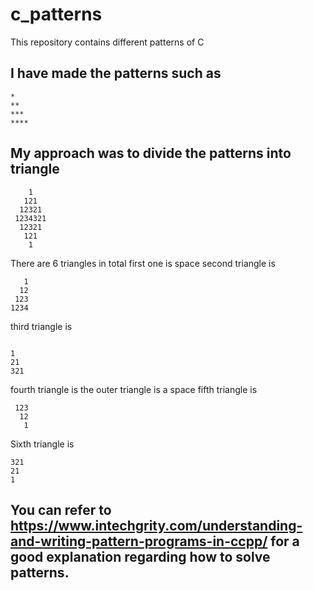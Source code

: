 # c_patterns
This repository contains different patterns of C

## I have made the patterns such as 
```
*
**
***
****
```
## My approach was to divide the patterns into triangle 
```
    1
   121
  12321
 1234321
  12321
   121
    1
```    
There are 6 triangles in total
first one is space
second triangle is 
```
   1
  12 
 123
1234
```
third triangle is 
```

1
21
321
```
fourth triangle is the outer triangle is a space
fifth triangle is 
```
 123
  12
   1

```
Sixth triangle is 
```
321
21
1

```
## You can refer to https://www.intechgrity.com/understanding-and-writing-pattern-programs-in-ccpp/ for a good explanation regarding how to solve patterns. 
